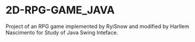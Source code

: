 # 2D-RPG-GAME_JAVA
Project of an RPG game implemented by RyiSnow and modified by Harllem Nascimento for Study of Java Swing Inteface.
